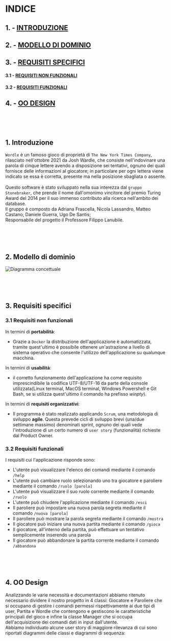 # INDICE
## 1. - <a href=#intro> INTRODUZIONE</a>
## 2. - <a href=#modd> MODELLO DI DOMINIO</a>
## 3. - <a href=#rspec> REQUISITI SPECIFICI</a>
#### 3.1 - <a href=#rnfunz> REQUISITI NON FUNZIONALI</a>
#### 3.2 - <a href=#rfunz> REQUISITI FUNZIONALI</a>
## 4. - <a href=#ood> OO DESIGN</a>

<br/><br/><br/>

<h2 id="intro"> 1. Introduzione </h2>

`Wordle` è un famoso gioco di proprietà di `The New York Times Company`, rilasciato nell'ottobre 2021 da Josh Wardle, che consiste nell'indovinare una parola di cinque lettere avendo a disposizione sei tentativi, ognuno dei quali fornisce delle informazioni al giocatore; in particolare per ogni lettera viene indicato se essa è corretta, presente ma nella posizione sbagliata o assente.<br/><br/>
Questo software è stato sviluppato nella sua interezza dal `gruppo Stonebraker`, che prende il nome dall'omonimo vincitore del premio Turing Award del 2014 per il suo immenso contributo alla ricerca nell'ambito dei database.<br/>
Il gruppo è composto da Adriana Frascella, Nicola Lassandro, Matteo Castano, Daniele Guerra, Ugo De Santis;<br/>
Responsabile del progetto il Professore Filippo Lanubile.

<br/><br/><br/>

<h2 id="modd"> 2. Modello di dominio </h2>

![Diagramma concettuale](./ModelloDiDominio.png)

<br/><br/><br/>

<h2 id="rspec"> 3. Requisiti specifici </h2>
<h3 id="rnfunz"> 3.1 Requisiti non funzionali </h3>

In termini di **portabilità**:
+ Grazie a `Docker` la distribuzione dell'applicazione è automatizzata, tramite quest'ultimo è possibile ottenere un'astrazione a livello di sistema operativo che consente l'utilizzo dell'applicazione su qualunque macchina.<br/>

In termini di **usabilità**:

+ il corretto funzionamento dell'applicazione ha come requisito imprescindibile la codifica UTF-8/UTF-16 da parte della console utilizzata(Linux terminal, MacOS terminal, Windows Powershell e Git Bash, se si utilizza quest'ultimo il comando ha prefisso *winpty*).<br/>

In termini di **requisiti organizzativi**:

+ Il programma è stato realizzato applicando `Scrum`, una metodologia di sviluppo **agile**. Questa prevede cicli di sviluppo brevi (una/due settimane massimo) denominati sprint, ognuno dei quali vede l'introduzione di un certo numero di `user story` (funzionalità) richieste dal Product Owner.<br/>

<h3 id="rfunz"> 3.2 Requisiti funzionali </h3>

I requisiti cui l'applicazione risponde sono:<br/>
+ L'utente può visualizzare l'elenco dei comandi mediante il comando `/help`<br/>
+ L'utente può cambiare ruolo selezionando uno tra giocatore e paroliere mediante il comando `/ruolo [parola]`<br/>
+ L'utente può visualizzare il suo ruolo corrente mediante il comando `/ruolo`<br/>
+ L'utente può chiudere l'applicazione mediante il comando `/esci`<br/>
+ Il paroliere può impostare una nuova parola segreta mediante il comando `/nuova [parola]`<br/>
+ Il paroliere può mostrare la parola segreta mediante il comando `/mostra`<br/>
+ Il giocatore può iniziare una nuova partita mediante il comando `/gioca`<br/>
+ Il giocatore, all'interno della partita, può effettuare un tentativo semplicemente inserendo una parola <br/>
+ Il giocatore può abbandonare la partita corrente mediante il comando `/abbandona`<br/>

<br/><br/><br/>

<h2 id="ood"> 4. OO Design </h2>
Analizzando le varie necessità e documentazioni abbiamo ritenuto necessario dividere il nostro progetto in 4 classi:
Giocatore e Paroliere che si occupano di gestire i comandi permessi rispettivamente ai due tipi di user, Partita e Wordle che contengono e gestiscono le caratteristiche principali del gioco e infine la classe Manager che si occupa dell'acquisizione dei comandi dati in input dall'utente.<br/>
Abbiamo individuato alcune user story di maggiore rilevanza di cui sono riportati diagrammi delle classi e diagrammi di sequenza:


